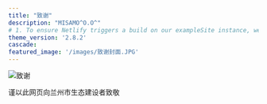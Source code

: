 ```yaml
---
title: "致谢"
description: "MISAMO^O.O^"
# 1. To ensure Netlify triggers a build on our exampleSite instance, we need to change a file in the exampleSite directory.
theme_version: '2.8.2'
cascade:
featured_image: '/images/致谢封面.JPG'
---
```

![致谢](/images/致谢.jpg)

谨以此网页向兰州市生态建设者致敬